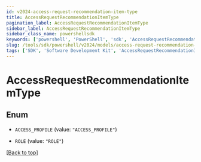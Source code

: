 ```yaml
---
id: v2024-access-request-recommendation-item-type
title: AccessRequestRecommendationItemType
pagination_label: AccessRequestRecommendationItemType
sidebar_label: AccessRequestRecommendationItemType
sidebar_class_name: powershellsdk
keywords: ['powershell', 'PowerShell', 'sdk', 'AccessRequestRecommendationItemType'] 
slug: /tools/sdk/powershell/v2024/models/access-request-recommendation-item-type
tags: ['SDK', 'Software Development Kit', 'AccessRequestRecommendationItemType']
---
```



# AccessRequestRecommendationItemType

## Enum


* `ACCESS_PROFILE` (value: `"ACCESS_PROFILE"`)

* `ROLE` (value: `"ROLE"`)


[[Back to top]](#) 

